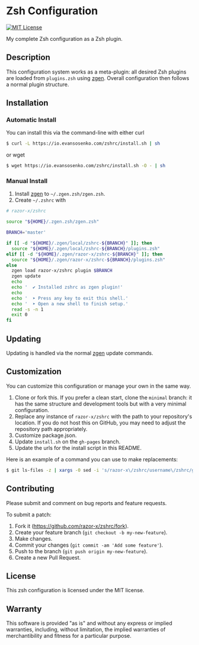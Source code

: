 # Zsh Configuration

[![MIT License](https://img.shields.io/badge/license-MIT-red.svg)](./LICENSE.txt)

My complete Zsh configuration as a Zsh plugin.

## Description

This configuration system works as a meta-plugin:
all desired Zsh plugins are loaded from `plugins.zsh` using [zgen].
Overall configuration then follows a normal plugin structure.

[zgen]: https://github.com/tarjoilija/zgen

## Installation

### Automatic Install

You can install this via the command-line with either curl

```bash
$ curl -L https://io.evansosenko.com/zshrc/install.sh | sh
```

or wget

```bash
$ wget https://io.evansosenko.com/zshrc/install.sh -O - | sh
```

### Manual Install

1. Install [zgen] to `~/.zgen.zsh/zgen.zsh`.
2. Create `~/.zshrc` with

```zsh
# razor-x/zshrc

source "${HOME}/.zgen.zsh/zgen.zsh"

BRANCH='master'

if [[ -d "${HOME}/.zgen/local/zshrc-${BRANCH}" ]]; then
  source "${HOME}/.zgen/local/zshrc-${BRANCH}/plugins.zsh"
elif [[ -d "${HOME}/.zgen/razor-x/zshrc-${BRANCH}" ]]; then
  source "${HOME}/.zgen/razor-x/zshrc-${BRANCH}/plugins.zsh"
else
  zgen load razor-x/zshrc plugin $BRANCH
  zgen update
  echo
  echo '  ✔ Installed zshrc as zgen plugin!'
  echo
  echo '  ➤ Press any key to exit this shell.'
  echo '  ➤ Open a new shell to finish setup.'
  read -s -n 1
  exit 0
fi
```

## Updating

Updating is handled via the normal [zgen] update commands.

## Customization

You can customize this configuration or manage your own in the same way.

1. Clone or fork this.
   If you prefer a clean start, clone the `minimal` branch:
   it has the same structure and development tools but with
   a very minimal configuration.
2. Replace any instance of `razor-x/zshrc`
   with the path to your repository's location.
   If you do not host this on GitHub,
   you may need to adjust the repository path appropriately.
3. Customize package.json.
4. Update `install.sh` on the `gh-pages` branch.
5. Update the urls for the install script in this README.

Here is an example of a command you can use to make replacements:

```bash
$ git ls-files -z | xargs -0 sed -i 's/razor-x\/zshrc/username\/zshrc/g'
```

## Contributing

Please submit and comment on bug reports and feature requests.

To submit a patch:

1. Fork it (https://github.com/razor-x/zshrc/fork).
2. Create your feature branch (`git checkout -b my-new-feature`).
3. Make changes.
4. Commit your changes (`git commit -am 'Add some feature'`).
5. Push to the branch (`git push origin my-new-feature`).
6. Create a new Pull Request.

## License

This zsh configuration is licensed under the MIT license.

## Warranty

This software is provided "as is" and without any express or
implied warranties, including, without limitation, the implied
warranties of merchantibility and fitness for a particular
purpose.

